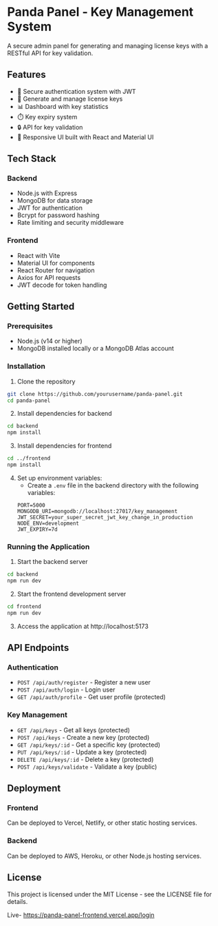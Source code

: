# Panda Panel - Key Management System

A secure admin panel for generating and managing license keys with a RESTful API for key validation.

## Features

- 🔐 Secure authentication system with JWT
- 🔑 Generate and manage license keys
- 📊 Dashboard with key statistics
- ⏱️ Key expiry system
- 🔒 API for key validation
- 📱 Responsive UI built with React and Material UI

## Tech Stack

### Backend
- Node.js with Express
- MongoDB for data storage
- JWT for authentication
- Bcrypt for password hashing
- Rate limiting and security middleware

### Frontend
- React with Vite
- Material UI for components
- React Router for navigation
- Axios for API requests
- JWT decode for token handling

## Getting Started

### Prerequisites

- Node.js (v14 or higher)
- MongoDB installed locally or a MongoDB Atlas account

### Installation

1. Clone the repository
```bash
git clone https://github.com/yourusername/panda-panel.git
cd panda-panel
```

2. Install dependencies for backend
```bash
cd backend
npm install
```

3. Install dependencies for frontend
```bash
cd ../frontend
npm install
```

4. Set up environment variables:
   - Create a `.env` file in the backend directory with the following variables:
   ```
   PORT=5000
   MONGODB_URI=mongodb://localhost:27017/key_management
   JWT_SECRET=your_super_secret_jwt_key_change_in_production
   NODE_ENV=development
   JWT_EXPIRY=7d
   ```

### Running the Application

1. Start the backend server
```bash
cd backend
npm run dev
```

2. Start the frontend development server
```bash
cd frontend
npm run dev
```

3. Access the application at http://localhost:5173

## API Endpoints

### Authentication
- `POST /api/auth/register` - Register a new user
- `POST /api/auth/login` - Login user
- `GET /api/auth/profile` - Get user profile (protected)

### Key Management
- `GET /api/keys` - Get all keys (protected)
- `POST /api/keys` - Create a new key (protected)
- `GET /api/keys/:id` - Get a specific key (protected)
- `PUT /api/keys/:id` - Update a key (protected)
- `DELETE /api/keys/:id` - Delete a key (protected)
- `POST /api/keys/validate` - Validate a key (public)

## Deployment

### Frontend
Can be deployed to Vercel, Netlify, or other static hosting services.

### Backend
Can be deployed to AWS, Heroku, or other Node.js hosting services.

## License

This project is licensed under the MIT License - see the LICENSE file for details. 

Live- https://panda-panel-frontend.vercel.app/login